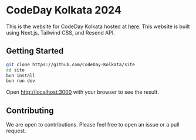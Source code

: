 # CodeDay Kolkata 2024

This is the website for CodeDay Kolkata hosted at [here](cdkol.live). This website is built using Next.js, Tailwind CSS, and Resend API.

## Getting Started

```bash
git clone https://github.com/CodeDay-Kolkata/site
cd site
bun install
bun run dev
```

Open [http://localhost:3000](http://localhost:3000) with your browser to see the result.

## Contributing

We are open to contributions. Please feel free to open an issue or a pull request.
